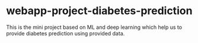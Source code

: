 # webapp-project-diabetes-prediction
This is the mini project based on ML and deep learning which help us to provide diabetes prediction using provided data.
